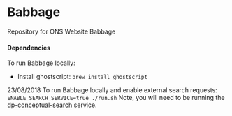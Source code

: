 <!-- [![Build Status](https://travis-ci.org/ONSdigital/tredegar.svg?branch=master)](https://travis-ci.org/ONSdigital/tredegar) -->

Babbage
========

Repository for ONS Website Babbage

#### Dependencies

To run Babbage locally:
* Install ghostscript: `brew install ghostscript`

23/08/2018
To run Babbage locally and enable external search requests:
```ENABLE_SEARCH_SERVICE=true ./run.sh```
Note, you will need to be running the [dp-conceptual-search](https://github.com/ONSdigital/dp-conceptual-search) service.